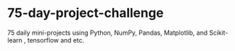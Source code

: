 # 75-day-project-challenge
75 daily mini-projects using Python, NumPy, Pandas, Matplotlib, and Scikit-learn , tensorflow and etc.
